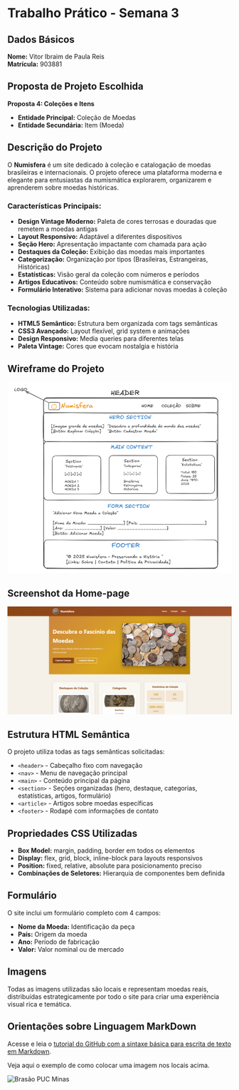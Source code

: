 # Trabalho Prático - Semana 3

## Dados Básicos

**Nome:** Vitor Ibraim de Paula Reis  
**Matrícula:** 903881  

## Proposta de Projeto Escolhida

**Proposta 4: Coleções e Itens**
- **Entidade Principal:** Coleção de Moedas
- **Entidade Secundária:** Item (Moeda)

## Descrição do Projeto

O **Numisfera** é um site dedicado à coleção e catalogação de moedas brasileiras e internacionais. O projeto oferece uma plataforma moderna e elegante para entusiastas da numismática explorarem, organizarem e aprenderem sobre moedas históricas.

### Características Principais:
- **Design Vintage Moderno:** Paleta de cores terrosas e douradas que remetem a moedas antigas
- **Layout Responsivo:** Adaptável a diferentes dispositivos
- **Seção Hero:** Apresentação impactante com chamada para ação
- **Destaques da Coleção:** Exibição das moedas mais importantes
- **Categorização:** Organização por tipos (Brasileiras, Estrangeiras, Históricas)
- **Estatísticas:** Visão geral da coleção com números e períodos
- **Artigos Educativos:** Conteúdo sobre numismática e conservação
- **Formulário Interativo:** Sistema para adicionar novas moedas à coleção

### Tecnologias Utilizadas:
- **HTML5 Semântico:** Estrutura bem organizada com tags semânticas
- **CSS3 Avançado:** Layout flexível, grid system e animações
- **Design Responsivo:** Media queries para diferentes telas
- **Paleta Vintage:** Cores que evocam nostalgia e história

## Wireframe do Projeto

![Wireframe do Projeto](images/wireframe.png)

## Screenshot da Home-page

![Home-page do Projeto](images/homepage.png)

## Estrutura HTML Semântica

O projeto utiliza todas as tags semânticas solicitadas:
- `<header>` - Cabeçalho fixo com navegação
- `<nav>` - Menu de navegação principal
- `<main>` - Conteúdo principal da página
- `<section>` - Seções organizadas (hero, destaque, categorias, estatísticas, artigos, formulário)
- `<article>` - Artigos sobre moedas específicas
- `<footer>` - Rodapé com informações de contato

## Propriedades CSS Utilizadas

- **Box Model:** margin, padding, border em todos os elementos
- **Display:** flex, grid, block, inline-block para layouts responsivos
- **Position:** fixed, relative, absolute para posicionamento preciso
- **Combinações de Seletores:** Hierarquia de componentes bem definida

## Formulário

O site inclui um formulário completo com 4 campos:
- **Nome da Moeda:** Identificação da peça
- **País:** Origem da moeda
- **Ano:** Período de fabricação
- **Valor:** Valor nominal ou de mercado

## Imagens

Todas as imagens utilizadas são locais e representam moedas reais, distribuídas estrategicamente por todo o site para criar uma experiência visual rica e temática.

## Orientações sobre Linguagem MarkDown

Acesse e leia o [tutorial do GitHub com a sintaxe básica para escrita de texto em Markdown](https://docs.github.com/pt/get-started/writing-on-github/getting-started-with-writing-and-formatting-on-github/basic-writing-and-formatting-syntax).

Veja aqui o exemplo de como colocar uma imagem nos locais acima. 

![Brasão PUC Minas](images/brasao_puc.png)
